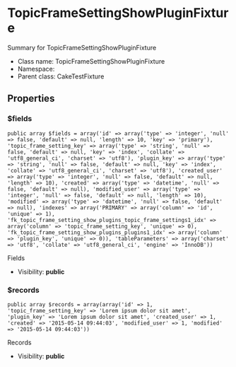 TopicFrameSettingShowPluginFixture
===============

Summary for TopicFrameSettingShowPluginFixture




* Class name: TopicFrameSettingShowPluginFixture
* Namespace: 
* Parent class: CakeTestFixture





Properties
----------


### $fields

    public array $fields = array('id' => array('type' => 'integer', 'null' => false, 'default' => null, 'length' => 10, 'key' => 'primary'), 'topic_frame_setting_key' => array('type' => 'string', 'null' => false, 'default' => null, 'key' => 'index', 'collate' => 'utf8_general_ci', 'charset' => 'utf8'), 'plugin_key' => array('type' => 'string', 'null' => false, 'default' => null, 'key' => 'index', 'collate' => 'utf8_general_ci', 'charset' => 'utf8'), 'created_user' => array('type' => 'integer', 'null' => false, 'default' => null, 'length' => 10), 'created' => array('type' => 'datetime', 'null' => false, 'default' => null), 'modified_user' => array('type' => 'integer', 'null' => false, 'default' => null, 'length' => 10), 'modified' => array('type' => 'datetime', 'null' => false, 'default' => null), 'indexes' => array('PRIMARY' => array('column' => 'id', 'unique' => 1), 'fk_topic_frame_setting_show_plugins_topic_frame_settings1_idx' => array('column' => 'topic_frame_setting_key', 'unique' => 0), 'fk_topic_frame_setting_show_plugins_plugins1_idx' => array('column' => 'plugin_key', 'unique' => 0)), 'tableParameters' => array('charset' => 'utf8', 'collate' => 'utf8_general_ci', 'engine' => 'InnoDB'))

Fields



* Visibility: **public**


### $records

    public array $records = array(array('id' => 1, 'topic_frame_setting_key' => 'Lorem ipsum dolor sit amet', 'plugin_key' => 'Lorem ipsum dolor sit amet', 'created_user' => 1, 'created' => '2015-05-14 09:44:03', 'modified_user' => 1, 'modified' => '2015-05-14 09:44:03'))

Records



* Visibility: **public**



